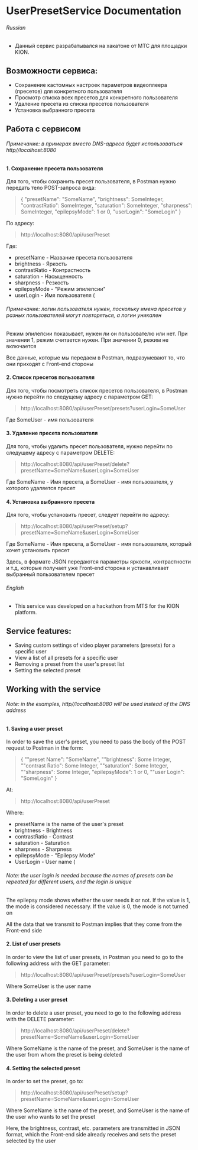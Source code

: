 # UserPresetService Documentation
###### Russian

* Данный сервис разрабатывался на хакатоне от МТС для площадки KION. 

## Возможности сервиса:
* Сохранение кастомных настроек параметров видеоплеера (пресетов) для конкретного пользователя
* Просмотр списка всех пресетов для конкретного пользователя
* Удаление пресета из списка пресетов пользователя
* Установка выбранного пресета

## Работа с сервисом
###### Примечание: в примерах вместо DNS-адреса будет использоваться http//localhost:8080

#### 1. Сохранение пресета пользователя
Для того, чтобы сохранить пресет пользователя, в Postman нужно передать тело POST-запроса вида:
> {
"presetName": "SomeName",
"brightness": SomeInteger,
"contrastRatio": SomeInteger,
"saturation": SomeInteger,
"sharpness": SomeInteger,
"epilepsyMode": 1 or 0,
"userLogin": "SomeLogin"
}

По адресу:
> http://localhost:8080/api/userPreset

Где:
* presetName - Название пресета пользователя
* brightness - Яркость 
* contrastRatio - Контрастность
* saturation - Насыщенность
* sharpness - Резкость
* epilepsyMode - "Режим эпилепсии"
* userLogin - Имя пользователя (
###### Примечание: логин пользователя нужен, поскольку имена пресетов у разных пользователей могут повторяться, а логин уникален
Режим эпилепсии показывает, нужен ли он пользователю или нет. 
При значении 1, режим считается нужен. При значении 0, режим не включается

Все данные, которые мы передаем в Postman, подразумевают то, что они приходят с Front-end стороны

#### 2. Список пресетов пользователя
Для того, чтобы посмотреть список пресетов пользователя, в Postman нужно перейти по следущему адресу с параметром GET:
>http://localhost:8080/api/userPreset/presets?userLogin=SomeUser

Где SomeUser - имя пользователя

#### 3. Удаление пресета пользователя
Для того, чтобы удалить пресет пользователя, нужно перейти по следущему адресу с параметром DELETE:
>http://localhost:8080/api/userPreset/delete?presetName=SomeName&userLogin=SomeUser

Где SomeName - Имя пресета, а SomeUser - имя пользователя, у которого удаляется пресет

#### 4. Установка выбранного пресета
Для того, чтобы установить пресет, следует перейти по адресу:
>http://localhost:8080/api/userPreset/setup?presetName=SomeName&userLogin=SomeUser

Где SomeName - Имя пресета, а SomeUser - имя пользователя, который хочет установить пресет

Здесь, в формате JSON передаются параметры яркости, контрастности и т.д, которые получает уже Front-end сторона и 
устанавливает выбранный пользователем пресет

###### English

* This service was developed on a hackathon from MTS for the KION platform.

## Service features:
* Saving custom settings of video player parameters (presets) for a specific user
* View a list of all presets for a specific user
* Removing a preset from the user's preset list
* Setting the selected preset

## Working with the service
###### Note: in the examples, http//localhost:8080 will be used instead of the DNS address

#### 1. Saving a user preset
In order to save the user's preset, you need to pass the body of the POST request to Postman in the form:
> {
""preset Name": "SomeName",
""brightness": Some Integer,
""contrast Ratio": Some Integer,
""saturation": Some Integer,
""sharpness": Some Integer,
"epilepsyMode": 1 or 0,
""user Login": "SomeLogin"
}

At:
> http://localhost:8080/api/userPreset

Where:
* presetName is the name of the user's preset
* brightness - Brightness
* contrastRatio - Contrast
* saturation - Saturation
* sharpness - Sharpness
* epilepsyMode - "Epilepsy Mode"
* UserLogin - User name (
###### Note: the user login is needed because the names of presets can be repeated for different users, and the login is unique
The epilepsy mode shows whether the user needs it or not.
If the value is 1, the mode is considered necessary. If the value is 0, the mode is not turned on

All the data that we transmit to Postman implies that they come from the Front-end side

#### 2. List of user presets
In order to view the list of user presets, in Postman you need to go to the following address with the GET parameter:
>http://localhost:8080/api/userPreset/presets?userLogin=SomeUser

Where SomeUser is the user name

#### 3. Deleting a user preset
In order to delete a user preset, you need to go to the following address with the DELETE parameter:
>http://localhost:8080/api/userPreset/delete?presetName=SomeName&userLogin=SomeUser

Where SomeName is the name of the preset, and SomeUser is the name of the user from whom the preset is being deleted

#### 4. Setting the selected preset
In order to set the preset, go to:
>http://localhost:8080/api/userPreset/setup?presetName=SomeName&userLogin=SomeUser

Where SomeName is the name of the preset, and SomeUser is the name of the user who wants to set the preset

Here, the brightness, contrast, etc. parameters are transmitted in JSON format, which the Front-end side already receives and
sets the preset selected by the user
